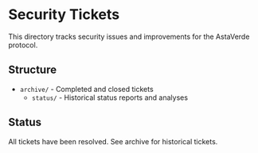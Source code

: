 # Security Tickets

This directory tracks security issues and improvements for the AstaVerde protocol.

## Structure

- `archive/` - Completed and closed tickets
  - `status/` - Historical status reports and analyses

## Status

All tickets have been resolved. See archive for historical tickets.